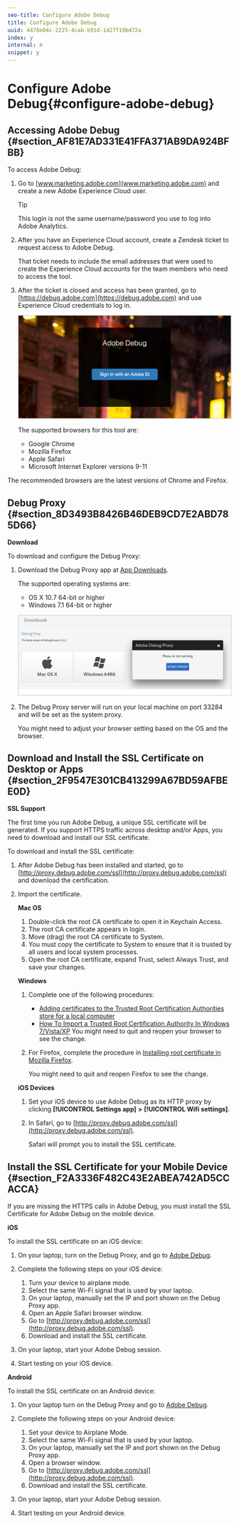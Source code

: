 ```yaml
---
seo-title: Configure Adobe Debug
title: Configure Adobe Debug
uuid: 4478e04c-2225-4cab-b91d-1427f19bd72a
index: y
internal: n
snippet: y
---
```


# Configure Adobe Debug{#configure-adobe-debug}

## Accessing Adobe Debug {#section_AF81E7AD331E41FFA371AB9DA924BFBB}

To access Adobe Debug:

1. Go to [www.marketing.adobe.com](www.marketing.adobe.com) and create a new Adobe Experience Cloud user.

   >[!TIP]
   >
   >This login is not the same username/password you use to log into Adobe Analytics.

1. After you have an Experience Cloud account, create a Zendesk ticket to request access to Adobe Debug.

   That ticket needs to include the email addresses that were used to create the Experience Cloud accounts for the team members who need to access the tool. 
1. After the ticket is closed and access has been granted, go to [https://debug.adobe.com](https://debug.adobe.com) and use Experience Cloud credentials to log in.

   <a id="fig_A311F3DBC6CD469C9A136D9DCDCC21F0"></a>

   ![](assets/adobe-debug-login.png)

   The supported browsers for this tool are:

    * Google Chrome 
    * Mozilla Firefox 
    * Apple Safari 
    * Microsoft Internet Explorer versions 9-11

The recommended browsers are the latest versions of Chrome and Firefox.

## Debug Proxy {#section_8D3493B8426B46DEB9CD7E2ABD785D66}

**Download**

To download and configure the Debug Proxy:

1. Download the Debug Proxy app at [App Downloads](https://debug.adobe.com/#/downloads).

   The supported operating systems are:

    * OS X 10.7 64-bit or higher 
    * Windows 7.1 64-bit or higher

   <a id="fig_C34077CF855E46128B7A008587A28F32"></a>

   ![](assets/debug-proxy-app.png)

1. The Debug Proxy server will run on your local machine on port 33284 and will be set as the system proxy.

   You might need to adjust your browser setting based on the OS and the browser.

## Download and Install the SSL Certificate on Desktop or Apps {#section_2F9547E301CB413299A67BD59AFBEE0D}

**SSL Support**

The first time you run Adobe Debug, a unique SSL certificate will be generated. If you support HTTPS traffic across desktop and/or Apps, you need to download and install our SSL certificate.

To download and install the SSL certificate:

1. After Adobe Debug has been installed and started, go to [http://proxy.debug.adobe.com/ssl](http://proxy.debug.adobe.com/ssl) and download the certification. 
1. Import the certificate.

   **Mac OS**

    1. Double-click the root CA certificate to open it in Keychain Access. 
    1. The root CA certificate appears in login. 
    1. Move (drag) the root CA certificate to System. 
    1. You must copy the certificate to System to ensure that it is trusted by all users and local system processes. 
    1. Open the root CA certificate, expand Trust, select Always Trust, and save your changes.

   **Windows**

    1. Complete one of the following procedures:

        * [Adding certificates to the Trusted Root Certification Authorities store for a local computer](https://technet.microsoft.com/en-us/library/cc754841.aspx#BKMK_addlocal) 
        * [How To Import a Trusted Root Certification Authority In Windows 7/Vista/XP](http://www.sqlservermart.com/HowTo/Windows_Import_Certificate.aspx) You might need to quit and reopen your browser to see the change.

    1. For Firefox, complete the procedure in [Installing root certificate in Mozilla Firefox](https://wiki.wmtransfer.com/projects/webmoney/wiki/Installing_root_certificate_in_Mozilla_Firefox).

       You might need to quit and reopen Firefox to see the change.

   **iOS Devices**

    1. Set your iOS device to use Adobe Debug as its HTTP proxy by clicking **[!UICONTROL Settings app]** **>** **[!UICONTROL Wifi settings]**. 
    
    1. In Safari, go to [http://proxy.debug.adobe.com/ssl](http://proxy.debug.adobe.com/ssl).

       Safari will prompt you to install the SSL certificate.

## Install the SSL Certificate for your Mobile Device {#section_F2A3336F482C43E2ABEA742AD5CCACCA}

If you are missing the HTTPS calls in Adobe Debug, you must install the SSL Certificate for Adobe Debug on the mobile device.

**iOS**

To install the SSL certificate on an iOS device:

1. On your laptop, turn on the Debug Proxy, and go to [Adobe Debug](https://debug.adobe.com). 
1. Complete the following steps on your iOS device:

    1. Turn your device to airplane mode. 
    1. Select the same Wi-Fi signal that is used by your laptop. 
    1. On your laptop, manually set the IP and port shown on the Debug Proxy app. 
    1. Open an Apple Safari browser window. 
    1. Go to [http://proxy.debug.adobe.com/ssl](http://proxy.debug.adobe.com/ssl). 
    1. Download and install the SSL certificate.

1. On your laptop, start your Adobe Debug session. 
1. Start testing on your iOS device.

**Android**

To install the SSL certificate on an Android device:

1. On your laptop turn on the Debug Proxy and go to [Adobe Debug](https://debug.adobe.com). 
1. Complete the following steps on your Android device:

    1. Set your device to Airplane Mode. 
    1. Select the same Wi-Fi signal that is used by your laptop. 
    1. On your laptop, manually set the IP and port shown on the Debug Proxy app. 
    1. Open a browser window. 
    1. Go to [http://proxy.debug.adobe.com/ssl](http://proxy.debug.adobe.com/ssl). 
    1. Download and install the SSL certificate.

1. On your laptop, start your Adobe Debug session. 
1. Start testing on your Android device.

